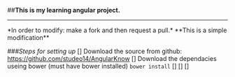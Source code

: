 ##**This is my learning angular project.**
<hr>
*In order to modify: make a fork and then request a pull.*
**This is a simple modification**

###*Steps for setting up*
[] Download the source from github: https://github.com/studeo14/AngularKnow
[] Download the dependacies useing bower (must have bower installed) `bower install`
[]
[]
[]
